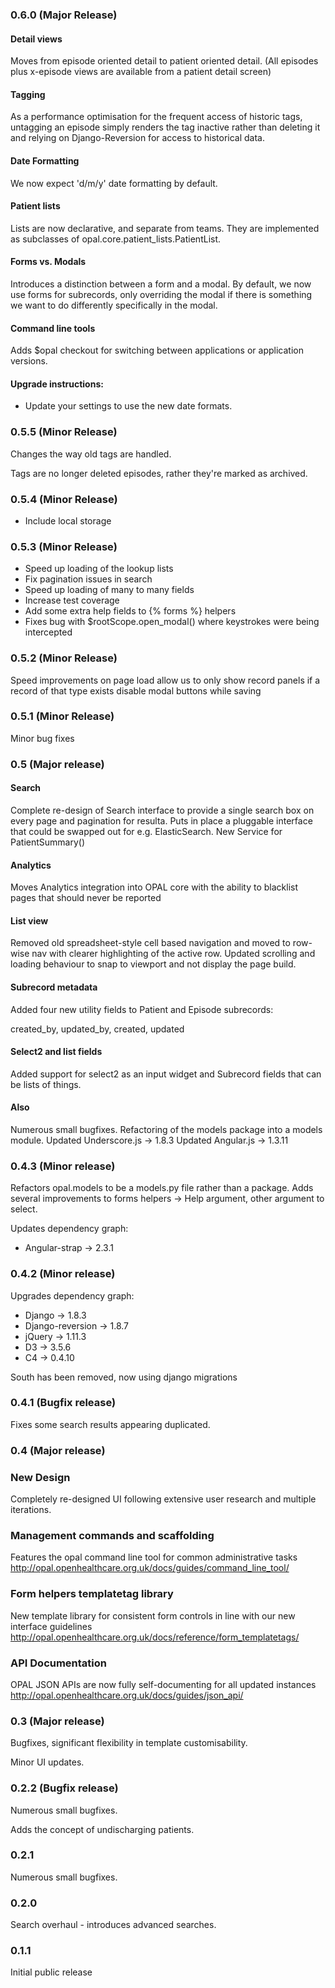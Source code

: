 ### 0.6.0 (Major Release)


#### Detail views

Moves from episode oriented detail to patient oriented detail.
(All episodes plus x-episode views are available from a patient detail screen)

#### Tagging

As a performance optimisation for the frequent access of historic tags, untagging
an episode simply renders the tag inactive rather than deleting it and relying on
Django-Reversion for access to historical data.

#### Date Formatting

We now expect 'd/m/y' date formatting by default.

#### Patient lists

Lists are now declarative, and separate from teams. They are implemented as
subclasses of opal.core.patient_lists.PatientList.

#### Forms vs. Modals

Introduces a distinction between a form and a modal.
By default, we now use forms for subrecords, only overriding the modal if there
is something we want to do differently specifically in the modal.

#### Command line tools

Adds $opal checkout for switching between applications or application versions.

#### Upgrade instructions:

* Update your settings to use the new date formats.


### 0.5.5 (Minor Release)
Changes the way old tags are handled.

Tags are no longer deleted episodes, rather they're marked as archived.


### 0.5.4 (Minor Release)
* Include local storage


### 0.5.3 (Minor Release)
* Speed up loading of the lookup lists
* Fix pagination issues in search
* Speed up loading of many to many fields
* Increase test coverage
* Add some extra help fields to {% forms %} helpers
* Fixes bug with $rootScope.open_modal() where keystrokes were being intercepted

### 0.5.2 (Minor Release)
Speed improvements on page load
allow us to only show record panels if a record of that type exists
disable modal buttons while saving


### 0.5.1 (Minor Release)
Minor bug fixes


### 0.5 (Major release)

#### Search

Complete re-design of Search interface to provide a single search box on every page and pagination for resulta.
Puts in place a pluggable interface that could be swapped out for e.g. ElasticSearch.
New Service for PatientSummary()

#### Analytics

Moves Analytics integration into OPAL core with the ability to blacklist pages that should never be reported

#### List view

Removed old spreadsheet-style cell based navigation and moved to row-wise nav with clearer highlighting of the active row.
Updated scrolling and loading behaviour to snap to viewport and not display the page build.

#### Subrecord metadata

Added four new utility fields to Patient and Episode subrecords:

created_by, updated_by, created, updated

#### Select2 and list fields

Added support for select2 as an input widget and Subrecord fields that can be lists of things.

#### Also

Numerous small bugfixes.
Refactoring of the models package into a models module.
Updated Underscore.js -> 1.8.3
Updated Angular.js -> 1.3.11

### 0.4.3 (Minor release)

Refactors opal.models to be a models.py file rather than a package.
Adds several improvements to forms helpers -> Help argument, other argument to select.

Updates dependency graph:

* Angular-strap -> 2.3.1

### 0.4.2 (Minor release)

Upgrades dependency graph:

* Django -> 1.8.3
* Django-reversion -> 1.8.7
* jQuery -> 1.11.3
* D3 -> 3.5.6
* C4 -> 0.4.10

South has been removed, now using django migrations

### 0.4.1 (Bugfix release)

Fixes some search results appearing duplicated.

### 0.4 (Major release)

### New Design

Completely re-designed UI following extensive user research and multiple iterations.

### Management commands and scaffolding

Features the opal command line tool for common administrative tasks
http://opal.openhealthcare.org.uk/docs/guides/command_line_tool/

### Form helpers templatetag library

New template library for consistent form controls in line with our new interface guidelines
http://opal.openhealthcare.org.uk/docs/reference/form_templatetags/

### API Documentation


OPAL JSON APIs are now fully self-documenting for all updated instances
http://opal.openhealthcare.org.uk/docs/guides/json_api/

### 0.3 (Major release)

Bugfixes, significant flexibility in template customisability.

Minor UI updates.

### 0.2.2 (Bugfix release)

Numerous small bugfixes.

Adds the concept of undischarging patients.

### 0.2.1

Numerous small bugfixes.


### 0.2.0

Search overhaul - introduces advanced searches.

### 0.1.1

Initial public release
